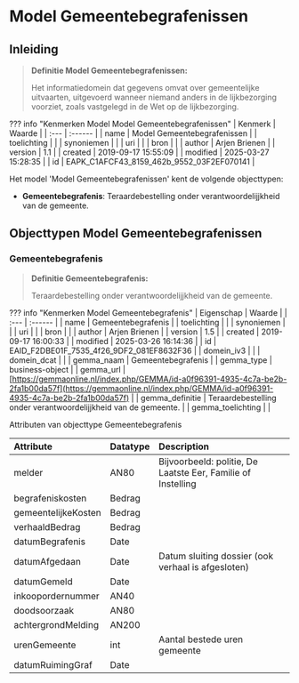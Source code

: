 # Model Gemeentebegrafenissen
## Inleiding
> **Definitie Model Gemeentebegrafenissen:** 
>
> Het informatiedomein dat gegevens omvat over gemeentelijke uitvaarten, uitgevoerd wanneer niemand anders in de lijkbezorging voorziet, zoals vastgelegd in de Wet op de lijkbezorging.

??? info "Kenmerken Model Model Gemeentebegrafenissen"
    | Kenmerk | Waarde |
    | :--- | :------ |
    | name | Model Gemeentebegrafenissen |
    | toelichting |  |
    | synoniemen |  |
    | uri |  |
    | bron |  |
    | author | Arjen Brienen |
    | version | 1.1 |
    | created | 2019-09-17 15:55:09 |
    | modified | 2025-03-27 15:28:35 |
    | id | EAPK_C1AFCF43_8159_462b_9552_03F2EF070141 |
    

Het model 'Model Gemeentebegrafenissen' kent de volgende objecttypen:

* **Gemeentebegrafenis**: Teraardebestelling onder verantwoordelijjkheid van de gemeente.


## Objecttypen Model Gemeentebegrafenissen


### Gemeentebegrafenis
> **Definitie Gemeentebegrafenis:** 
>
> Teraardebestelling onder verantwoordelijjkheid van de gemeente.

??? info "Kenmerken Model Gemeentebegrafenis"
    | Eigenschap | Waarde |
    | :--- | :------ |
    | name | Gemeentebegrafenis |
    | toelichting |  |
    | synoniemen |  |
    | uri |  |
    | bron |  |
    | author | Arjen Brienen |
    | version | 1.5 |
    | created | 2019-09-17 16:00:33 |
    | modified | 2025-03-26 16:14:36 |
    | id | EAID_F2DBE01F_7535_4f26_9DF2_081EF8632F36 |
    | domein_iv3 |  |
    | domein_dcat |  |
    | gemma_naam | Gemeentebegrafenis |
    | gemma_type | business-object |
    | gemma_url | [https://gemmaonline.nl/index.php/GEMMA/id-a0f96391-4935-4c7a-be2b-2fa1b00da57f](https://gemmaonline.nl/index.php/GEMMA/id-a0f96391-4935-4c7a-be2b-2fa1b00da57f) |
    | gemma_definitie | Teraardebestelling onder verantwoordelijjkheid van de gemeente. |
    | gemma_toelichting |  |
    

Attributen van objecttype Gemeentebegrafenis

| Attribute | Datatype | Description |
| :--- | :--- | :--- |
| melder | AN80 | Bijvoorbeeld: politie, De Laatste Eer, Familie of Instelling |
| begrafeniskosten | Bedrag |  |
| gemeentelijkeKosten | Bedrag |  |
| verhaaldBedrag | Bedrag |  |
| datumBegrafenis | Date |  |
| datumAfgedaan | Date | Datum sluiting dossier (ook verhaal is afgesloten) |
| datumGemeld | Date |  |
| inkoopordernummer | AN40 |  |
| doodsoorzaak | AN80 |  |
| achtergrondMelding | AN200 |  |
| urenGemeente | int | Aantal bestede uren gemeente |
| datumRuimingGraf | Date |  |





